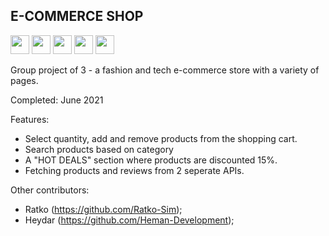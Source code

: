 
<h2>E-COMMERCE SHOP</h2>

<img src="https://img.shields.io/badge/Sass-333333?style=flat&logo=sass&logoColor=CC6699" height="30" />  <img src="https://img.shields.io/badge/-React-333333?style=flat&logo=react" height="30" />  <img src="https://img.shields.io/badge/-redux-333333?style=flat&logo=redux" height="30" /> <img src="https://img.shields.io/badge/-npm-333333?style=flat&logo=npm" height="30" />  <img src="https://img.shields.io/badge/-API-333333?style=flat&logo=API" height="30" />  

Group project of 3 - a fashion and tech e-commerce store with a variety of pages.

Completed: June 2021 

Features: 
- Select quantity, add and remove products from the shopping cart. 
- Search products based on category 
- A "HOT DEALS" section where products are discounted 15%. 
- Fetching products and reviews from 2 seperate APIs. 

Other contributors: 
- Ratko (https://github.com/Ratko-Sim);
- Heydar (https://github.com/Heman-Development);


